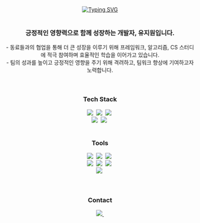 <div align="center">
<a href="https://git.io/typing-svg"><img src="https://readme-typing-svg.demolab.com?font=Funnel+Sans&weight=800&size=45&pause=2000&color=F7F7F7&background=000000&center=true&vCenter=true&width=1100&height=120&lines=%F0%9F%AB%A7+Thank+you+for+visiting+Jiwon's+github%F0%9F%AB%A7" alt="Typing SVG" /></a>
</div>



<br>

<h3 align="center">
  긍정적인 영향력으로 함께 성장하는 개발자, 유지원입니다.
</h3>
<div align="center">
  - 동료들과의 협업을 통해 더 큰 성장을 이루기 위해 프레임워크, 알고리즘, CS 스터디에 적극 참여하며 효율적인 학습을 이어가고 있습니다.  
  <br/>
  - 팀의 성과를 높이고 긍정적인 영향을 주기 위해 격려하고, 팀워크 향상에 기여하고자 노력합니다.
</div>
<br>
<br>

<!--내용 부분-->
<h3 align="center">Tech Stack</h3>
<div align="center">
  <img src="https://img.shields.io/badge/react-20232a.svg?style=for-the-badge&logo=react&logoColor=61DAFB" />&nbsp
  <img src="https://img.shields.io/badge/javascript-F7DF1E.svg?style=for-the-badge&logo=javascript&logoColor=20232a" />&nbsp
  <img src="https://img.shields.io/badge/typescript-007ACC.svg?style=for-the-badge&logo=typescript&logoColor=white" />&nbsp
</div>

<div align="center">
  <img src="https://img.shields.io/badge/html5-E34F26.svg?style=for-the-badge&logo=html5&logoColor=white" />&nbsp
  <img src="https://img.shields.io/badge/css3-1572B6.svg?style=for-the-badge&logo=css3&logoColor=white" />&nbsp
</div>




<br>

<h3 align="center">Tools</h3>
<div align="center">
  <img src="https://img.shields.io/badge/git-F05033.svg?style=for-the-badge&logo=git&logoColor=white" />&nbsp
    <img src="https://img.shields.io/badge/github-181717.svg?style=for-the-badge&logo=github&logoColor=white" />&nbsp
    <img src="https://img.shields.io/badge/gitlab-FC6D26.svg?style=for-the-badge&logo=gitlab&logoColor=white" />&nbsp
</div>

<div align="center">
    <img src="https://img.shields.io/badge/jira-0052CC.svg?style=for-the-badge&logo=jira&logoColor=white" />&nbsp
    <img src="https://img.shields.io/badge/Gerrit-EEEEEE.svg?style=for-the-badge&logo=gerrit&logoColor=black" />&nbsp
    <img src="https://img.shields.io/badge/Notion-F3F3F3.svg?style=for-the-badge&logo=notion&logoColor=black" />&nbsp
</div>

<div align="center">
  <img src="https://img.shields.io/badge/figma-F24E1E.svg?style=for-the-badge&logo=figma&logoColor=white" />&nbsp  
</div>

<br>



<br>

<h3 align="center">Contact</h3>
<div align="center">
<!--   <a href="https://velog.io/@jiwoni1/posts">
    <img src="https://img.shields.io/badge/Velog-1EBC8F?style=for-the-badge&logo=velog&logoColor=white" />&nbsp
  </a> -->
  <a href="mailto:yjw5602@naver.com.com">
    <img
      src="https://img.shields.io/badge/yjw16014@gmail.com-D14836?style=for-the-badge&logo=gmail&logoColor=white"/>&nbsp
  </a>
</div>

